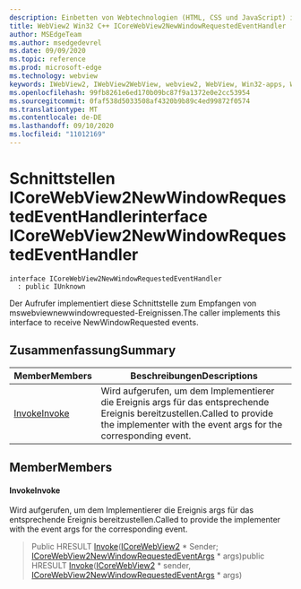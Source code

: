 ```yaml
---
description: Einbetten von Webtechnologien (HTML, CSS und JavaScript) in ihre systemeigenen Anwendungen mit dem Microsoft Edge WebView2-Steuerelement
title: WebView2 Win32 C++ ICoreWebView2NewWindowRequestedEventHandler
author: MSEdgeTeam
ms.author: msedgedevrel
ms.date: 09/09/2020
ms.topic: reference
ms.prod: microsoft-edge
ms.technology: webview
keywords: IWebView2, IWebView2WebView, webview2, WebView, Win32-apps, Win32, Edge, ICoreWebView2, ICoreWebView2Controller, Browser-Steuerelement, Edge-HTML, ICoreWebView2NewWindowRequestedEventHandler
ms.openlocfilehash: 99fb8261e6ed170b09bc87f9a1372e0e2cc53954
ms.sourcegitcommit: 0faf538d5033508af4320b9b89c4ed99872f0574
ms.translationtype: MT
ms.contentlocale: de-DE
ms.lasthandoff: 09/10/2020
ms.locfileid: "11012169"
---
```

# <span data-ttu-id="57536-104">Schnittstellen ICoreWebView2NewWindowRequestedEventHandler</span><span class="sxs-lookup"><span data-stu-id="57536-104">interface ICoreWebView2NewWindowRequestedEventHandler</span></span> 

```
interface ICoreWebView2NewWindowRequestedEventHandler
  : public IUnknown
```

<span data-ttu-id="57536-105">Der Aufrufer implementiert diese Schnittstelle zum Empfangen von mswebviewnewwindowrequested-Ereignissen.</span><span class="sxs-lookup"><span data-stu-id="57536-105">The caller implements this interface to receive NewWindowRequested events.</span></span>

## <span data-ttu-id="57536-106">Zusammenfassung</span><span class="sxs-lookup"><span data-stu-id="57536-106">Summary</span></span>

 <span data-ttu-id="57536-107">Member</span><span class="sxs-lookup"><span data-stu-id="57536-107">Members</span></span>                        | <span data-ttu-id="57536-108">Beschreibungen</span><span class="sxs-lookup"><span data-stu-id="57536-108">Descriptions</span></span>
--------------------------------|---------------------------------------------
[<span data-ttu-id="57536-109">Invoke</span><span class="sxs-lookup"><span data-stu-id="57536-109">Invoke</span></span>](#invoke) | <span data-ttu-id="57536-110">Wird aufgerufen, um dem Implementierer die Ereignis args für das entsprechende Ereignis bereitzustellen.</span><span class="sxs-lookup"><span data-stu-id="57536-110">Called to provide the implementer with the event args for the corresponding event.</span></span>

## <span data-ttu-id="57536-111">Member</span><span class="sxs-lookup"><span data-stu-id="57536-111">Members</span></span>

#### <span data-ttu-id="57536-112">Invoke</span><span class="sxs-lookup"><span data-stu-id="57536-112">Invoke</span></span> 

<span data-ttu-id="57536-113">Wird aufgerufen, um dem Implementierer die Ereignis args für das entsprechende Ereignis bereitzustellen.</span><span class="sxs-lookup"><span data-stu-id="57536-113">Called to provide the implementer with the event args for the corresponding event.</span></span>

> <span data-ttu-id="57536-114">Public HRESULT [Invoke](#invoke)([ICoreWebView2](icorewebview2.md) \* Sender; [ICoreWebView2NewWindowRequestedEventArgs](icorewebview2newwindowrequestedeventargs.md) \* args)</span><span class="sxs-lookup"><span data-stu-id="57536-114">public HRESULT [Invoke](#invoke)([ICoreWebView2](icorewebview2.md) \* sender, [ICoreWebView2NewWindowRequestedEventArgs](icorewebview2newwindowrequestedeventargs.md) \* args)</span></span>

